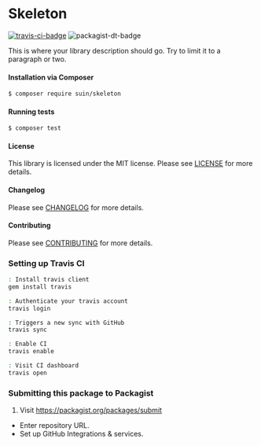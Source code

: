Skeleton
================
[![travis-ci-badge]][travis-ci] ![packagist-dt-badge]

This is where your library description should go. Try to limit it to a paragraph or two.

#### Installation via Composer
``` bash
$ composer require suin/skeleton
```

#### Running tests
``` bash
$ composer test
```

#### License
This library is licensed under the MIT license. Please see [LICENSE](LICENSE.md) for more details.

#### Changelog
Please see [CHANGELOG](CHANGELOG.md) for more details.

#### Contributing
Please see [CONTRIBUTING](.github/CONTRIBUTING.md) for more details.

### Setting up Travis CI

```bash
: Install travis client
gem install travis

: Authenticate your travis account
travis login

: Triggers a new sync with GitHub
travis sync

: Enable CI
travis enable

: Visit CI dashboard
travis open
```

### Submitting this package to Packagist

1. Visit https://packagist.org/packages/submit
* Enter repository URL.
* Set up GitHub Integrations & services.

<!-- Badges -->
[travis-ci]: https://travis-ci.org/suin/php-skeleton
[travis-ci-badge]: https://img.shields.io/travis/suin/php-skeleton.svg?style=flat-square
[packagist-dt-badge]: https://img.shields.io/packagist/dt/suin/skeleton.svg?style=flat-square
